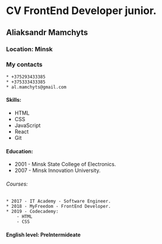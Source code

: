 # CV FrontEnd Developer junior.  

## Aliaksandr Mamchyts
                                         

### Location:    Minsk

### My contacts 
    * +375293433385 
    * +375333433385
    * al.mamchyts@gmail.com

#### Skills:
* HTML
* CSS
* JavaScript
* React
* Git

#### Education:
* 2001 - Minsk State College of Electronics.
* 2007 - Minsk Innovation University.
###### Courses:
    * 2017 - IT Academy - Software Engineer.
    * 2018 - MyFreedom - FrontEnd Developer.
    * 2019 - Codecademy: 
        - HTML
        - CSS

#### English level: PreIntermideate

